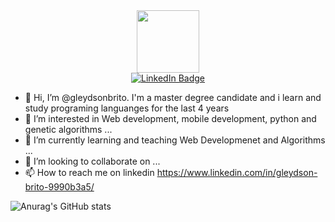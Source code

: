 <div id="header" align="center">
  <img src="https://media.giphy.com/media/M9gbBd9nbDrOTu1Mqx/giphy.gif" width="100"/>
</div>

<div id="badges" align="center">
  <a href="https://www.linkedin.com/in/gleydson-brito-9990b3a5/">
    <img src="https://img.shields.io/badge/LinkedIn-blue?style=for-the-badge&logo=linkedin&logoColor=white" alt="LinkedIn Badge"/>
  </a>
</div>

- 👋 Hi, I’m @gleydsonbrito. I'm a master degree candidate and i learn and study programing languanges for the last 4 years
- 👀 I’m interested in Web development, mobile development, python and genetic algorithms ...
- 🌱 I’m currently learning and teaching Web Developmenet and Algorithms ...
- 💞️ I’m looking to collaborate on ...
- 📫 How to reach me on linkedin https://www.linkedin.com/in/gleydson-brito-9990b3a5/

![Anurag's GitHub stats](https://github-readme-stats.vercel.app/api?username=gleydsonbrito&show_icons=true&theme=radical)


<!---
gleydsonbrito/gleydsonbrito is a ✨ special ✨ repository because its `README.md` (this file) appears on your GitHub profile.
You can click the Preview link to take a look at your changes.
--->
